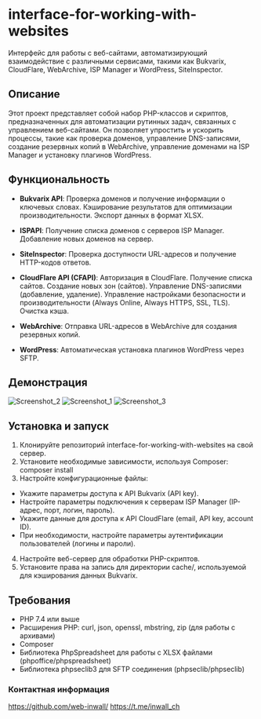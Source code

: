 # interface-for-working-with-websites

Интерфейс для работы с веб-сайтами, автоматизирующий взаимодействие с различными сервисами, такими как Bukvarix, CloudFlare, WebArchive, ISP Manager и WordPress, SiteInspector.

## Описание

Этот проект представляет собой набор PHP-классов и скриптов, предназначенных для автоматизации рутинных задач, связанных с управлением веб-сайтами. Он позволяет упростить и ускорить процессы, такие как проверка доменов, управление DNS-записями, создание резервных копий в WebArchive, управление доменами на ISP Manager и установку плагинов WordPress.

## Функциональность

- **Bukvarix API**: Проверка доменов и получение информации о ключевых словах. Кэширование результатов для оптимизации производительности. Экспорт данных в формат XLSX.

- **ISPAPI**: Получение списка доменов с серверов ISP Manager. Добавление новых доменов на сервер.

- **SiteInspector**: Проверка доступности URL-адресов и получение HTTP-кодов ответов. 

- **CloudFlare API (CFAPI)**: Авторизация в CloudFlare. Получение списка сайтов. Создание новых зон (сайтов). Управление DNS-записями (добавление, удаление). Управление настройками безопасности и производительности (Always Online, Always HTTPS, SSL, TLS). Очистка кэша.

- **WebArchive**: Отправка URL-адресов в WebArchive для создания резервных копий.

- **WordPress**: Автоматическая установка плагинов WordPress через SFTP.

## Демонстрация
![Screenshot_2](https://github.com/user-attachments/assets/76f51dbd-267b-46ed-b44b-50da34c7cd85)
![Screenshot_1](https://github.com/user-attachments/assets/6f7f473e-501c-4a9f-b379-e83113949b31)
![Screenshot_3](https://github.com/user-attachments/assets/5b58e177-688d-4177-bb36-d9fd6a0aed54)

## Установка и запуск

1. Клонируйте репозиторий interface-for-working-with-websites на свой сервер.
2. Установите необходимые зависимости, используя Composer: composer install
3. Настройте конфигурационные файлы:
- Укажите параметры доступа к API Bukvarix (API key).
- Настройте параметры подключения к серверам ISP Manager (IP-адрес, порт, логин, пароль).
- Укажите данные для доступа к API CloudFlare (email, API key, account ID).
- При необходимости, настройте параметры аутентификации пользователей (логины и пароли).
4. Настройте веб-сервер для обработки PHP-скриптов.
5. Установите права на запись для директории cache/, используемой для кэширования данных Bukvarix.

## Требования
- PHP 7.4 или выше
- Расширения PHP: curl, json, openssl, mbstring, zip (для работы с архивами)
- Composer
- Библиотека PhpSpreadsheet для работы с XLSX файлами (phpoffice/phpspreadsheet)
- Библиотека phpseclib3 для SFTP соединения (phpseclib/phpseclib)

### Контактная информация

https://github.com/web-inwall/
https://t.me/inwall_ch
